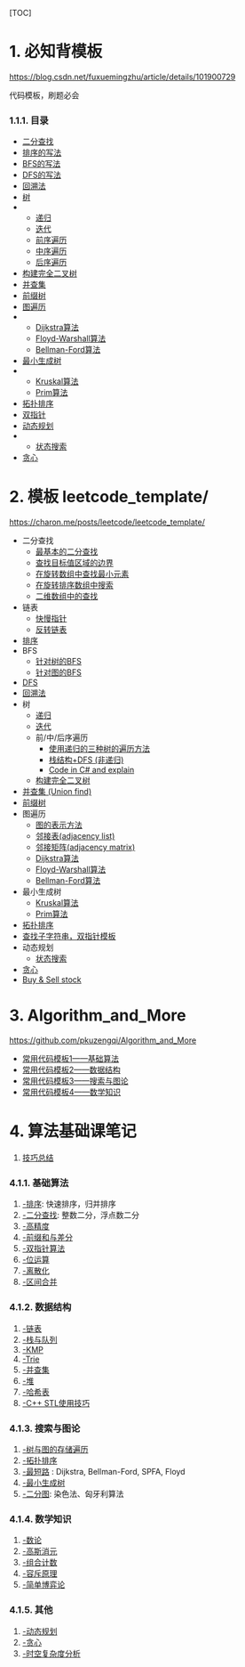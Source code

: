 [TOC]

# 1. 必知背模板


https://blog.csdn.net/fuxuemingzhu/article/details/101900729

代码模板，刷题必会


### 1.1.1. 目录

-   [二分查找](https://blog.csdn.net/fuxuemingzhu/article/details/101900729#_10)
-   [排序的写法](https://blog.csdn.net/fuxuemingzhu/article/details/101900729#_88)
-   [BFS的写法](https://blog.csdn.net/fuxuemingzhu/article/details/101900729#BFS_108)
-   [DFS的写法](https://blog.csdn.net/fuxuemingzhu/article/details/101900729#DFS_252)
-   [回溯法](https://blog.csdn.net/fuxuemingzhu/article/details/101900729#_292)
-   [树](https://blog.csdn.net/fuxuemingzhu/article/details/101900729#_419)
-   -   [递归](https://blog.csdn.net/fuxuemingzhu/article/details/101900729#_421)
    -   [迭代](https://blog.csdn.net/fuxuemingzhu/article/details/101900729#_439)
    -   [前序遍历](https://blog.csdn.net/fuxuemingzhu/article/details/101900729#_469)
    -   [中序遍历](https://blog.csdn.net/fuxuemingzhu/article/details/101900729#_504)
    -   [后序遍历](https://blog.csdn.net/fuxuemingzhu/article/details/101900729#_537)
-   [构建完全二叉树](https://blog.csdn.net/fuxuemingzhu/article/details/101900729#_573)
-   [并查集](https://blog.csdn.net/fuxuemingzhu/article/details/101900729#_634)
-   [前缀树](https://blog.csdn.net/fuxuemingzhu/article/details/101900729#_751)
-   [图遍历](https://blog.csdn.net/fuxuemingzhu/article/details/101900729#_873)
-   -   [Dijkstra算法](https://blog.csdn.net/fuxuemingzhu/article/details/101900729#Dijkstra_877)
    -   [Floyd-Warshall算法](https://blog.csdn.net/fuxuemingzhu/article/details/101900729#FloydWarshall_906)
    -   [Bellman-Ford算法](https://blog.csdn.net/fuxuemingzhu/article/details/101900729#BellmanFord_932)
-   [最小生成树](https://blog.csdn.net/fuxuemingzhu/article/details/101900729#_956)
-   -   [Kruskal算法](https://blog.csdn.net/fuxuemingzhu/article/details/101900729#Kruskal_960)
    -   [Prim算法](https://blog.csdn.net/fuxuemingzhu/article/details/101900729#Prim_1010)
-   [拓扑排序](https://blog.csdn.net/fuxuemingzhu/article/details/101900729#_1069)
-   [双指针](https://blog.csdn.net/fuxuemingzhu/article/details/101900729#_1205)
-   [动态规划](https://blog.csdn.net/fuxuemingzhu/article/details/101900729#_1259)
-   -   [状态搜索](https://blog.csdn.net/fuxuemingzhu/article/details/101900729#_1261)
-   [贪心](https://blog.csdn.net/fuxuemingzhu/article/details/101900729#_1299)




# 2. 模板 leetcode_template/

https://charon.me/posts/leetcode/leetcode_template/

- 二分查找
  - [最基本的二分查找](https://charon.me/posts/leetcode/leetcode_template/#最基本的二分查找)
  - [查找目标值区域的边界](https://charon.me/posts/leetcode/leetcode_template/#查找目标值区域的边界)
  - [在旋转数组中查找最小元素](https://charon.me/posts/leetcode/leetcode_template/#在旋转数组中查找最小元素)
  - [在旋转排序数组中搜索](https://charon.me/posts/leetcode/leetcode_template/#在旋转排序数组中搜索)
  - [二维数组中的查找](https://charon.me/posts/leetcode/leetcode_template/#二维数组中的查找)
- 链表
  - [快慢指针](https://charon.me/posts/leetcode/leetcode_template/#快慢指针)
  - [反转链表](https://charon.me/posts/leetcode/leetcode_template/#反转链表)
- [排序](https://charon.me/posts/leetcode/leetcode_template/#排序)
- BFS
  - [针对树的BFS](https://charon.me/posts/leetcode/leetcode_template/#针对树的bfs)
  - [针对图的BFS](https://charon.me/posts/leetcode/leetcode_template/#针对图的bfs)
- [DFS](https://charon.me/posts/leetcode/leetcode_template/#dfs)
- [回溯法](https://charon.me/posts/leetcode/leetcode_template/#回溯法)
- 树
  - [递归](https://charon.me/posts/leetcode/leetcode_template/#递归)
  - [迭代](https://charon.me/posts/leetcode/leetcode_template/#迭代)
  - 前/中/后序遍历
    - [使用递归的三种树的遍历方法](https://charon.me/posts/leetcode/leetcode_template/#使用递归的三种树的遍历方法)
    - [栈结构+DFS (非递归)](https://charon.me/posts/leetcode/leetcode_template/#栈结构-dfs-非递归)
    - [Code in C# and explain](https://charon.me/posts/leetcode/leetcode_template/#code-in-c-and-explain)
  - [构建完全二叉树](https://charon.me/posts/leetcode/leetcode_template/#构建完全二叉树)
- [并查集 (Union find)](https://charon.me/posts/leetcode/leetcode_template/#并查集-union-find)
- [前缀树](https://charon.me/posts/leetcode/leetcode_template/#前缀树)
- 图遍历
  - [图的表示方法](https://charon.me/posts/leetcode/leetcode_template/#图的表示方法)
  - [邻接表(adjacency list)](https://charon.me/posts/leetcode/leetcode_template/#邻接表-adjacency-list)
  - [邻接矩阵(adjacency matrix)](https://charon.me/posts/leetcode/leetcode_template/#邻接矩阵-adjacency-matrix)
  - [Dijkstra算法](https://charon.me/posts/leetcode/leetcode_template/#dijkstra算法)
  - [Floyd-Warshall算法](https://charon.me/posts/leetcode/leetcode_template/#floyd-warshall算法)
  - [Bellman-Ford算法](https://charon.me/posts/leetcode/leetcode_template/#bellman-ford算法)
- 最小生成树
  - [Kruskal算法](https://charon.me/posts/leetcode/leetcode_template/#kruskal算法)
  - [Prim算法](https://charon.me/posts/leetcode/leetcode_template/#prim算法)
- [拓扑排序](https://charon.me/posts/leetcode/leetcode_template/#拓扑排序)
- [查找子字符串，双指针模板](https://charon.me/posts/leetcode/leetcode_template/#查找子字符串-双指针模板)
- 动态规划
  - [状态搜索](https://charon.me/posts/leetcode/leetcode_template/#状态搜索)
- [贪心](https://charon.me/posts/leetcode/leetcode_template/#贪心)
- [Buy & Sell stock](https://charon.me/posts/leetcode/leetcode_template/#buy-sell-stock)




# 3.  Algorithm_and_More

https://github.com/pkuzengqi/Algorithm_and_More

- [常用代码模板1——基础算法](https://www.acwing.com/blog/content/277/)
- [常用代码模板2——数据结构](https://www.acwing.com/blog/content/404/)
- [常用代码模板3——搜索与图论](https://www.acwing.com/blog/content/405/)
- [常用代码模板4——数学知识](https://www.acwing.com/blog/content/406/)





# 4. 算法基础课笔记

1. [技巧总结](https://github.com/pkuzengqi/Algorithm_and_More/blob/master/Note/0.Tricks.md)

### 4.1.1. 基础算法

1. [-排序](https://github.com/pkuzengqi/Algorithm_and_More/blob/master/Note/1.Sort.md): 快速排序，归并排序
2. [-二分查找](https://github.com/pkuzengqi/Algorithm_and_More/blob/master/Note/2.BinarySearch.md): 整数二分，浮点数二分
3. [-高精度](https://github.com/pkuzengqi/Algorithm_and_More/blob/master/Note/3.高精度.md)
4. [-前缀和与差分](https://github.com/pkuzengqi/Algorithm_and_More/blob/master/Note/4.前缀和与差分.md)
5. [-双指针算法](https://github.com/pkuzengqi/Algorithm_and_More/blob/master/Note/5.TwoPointers.md)
6. [-位运算](https://github.com/pkuzengqi/Algorithm_and_More/blob/master/Note/6.Bit.md)
7. [-离散化](https://github.com/pkuzengqi/Algorithm_and_More/blob/master/Note/7.离散化.md)
8. [-区间合并](https://github.com/pkuzengqi/Algorithm_and_More/blob/master/Note/8.区间合并.md)

### 4.1.2. 数据结构

1. [-链表](https://github.com/pkuzengqi/Algorithm_and_More/blob/master/Note/9.LinkedList.md)
2. [-栈与队列](https://github.com/pkuzengqi/Algorithm_and_More/blob/master/Note/10.StackQueue.md)
3. [-KMP](https://github.com/pkuzengqi/Algorithm_and_More/blob/master/Note/11.KMP.md)
4. [-Trie](https://github.com/pkuzengqi/Algorithm_and_More/blob/master/Note/12.Trie.md)
5. [-并查集](https://github.com/pkuzengqi/Algorithm_and_More/blob/master/Note/13.UnionFind.md)
6. [-堆](https://github.com/pkuzengqi/Algorithm_and_More/blob/master/Note/14.Heap.md)
7. [-哈希表](https://github.com/pkuzengqi/Algorithm_and_More/blob/master/Note/15.Hash.md)
8. [-C++ STL使用技巧](https://github.com/pkuzengqi/Algorithm_and_More/blob/master/Note/16.STL.md)

### 4.1.3. 搜索与图论

1. [-树与图的存储遍历](https://github.com/pkuzengqi/Algorithm_and_More/blob/master/Note/17.TreeGraph.md)
2. [-拓扑排序](https://github.com/pkuzengqi/Algorithm_and_More/blob/master/Note/18.TopologicalSort.md)
3. [-最短路](https://github.com/pkuzengqi/Algorithm_and_More/blob/master/Note/19.ShortestPath.md) : Dijkstra, Bellman-Ford, SPFA, Floyd
4. [-最小生成树](https://github.com/pkuzengqi/Algorithm_and_More/blob/master/Note/20.最小生成树.md)
5. [-二分图](https://github.com/pkuzengqi/Algorithm_and_More/blob/master/Note/21.二分图.md): 染色法、匈牙利算法

### 4.1.4. 数学知识

1. [-数论](https://github.com/pkuzengqi/Algorithm_and_More/blob/master/Note/22.数论.md)
2. [-高斯消元](https://github.com/pkuzengqi/Algorithm_and_More/blob/master/Note/23.高斯消元.md)
3. [-组合计数](https://github.com/pkuzengqi/Algorithm_and_More/blob/master/Note/24.Combination.md)
4. [-容斥原理](https://github.com/pkuzengqi/Algorithm_and_More/blob/master/Note/25.容斥原理.md)
5. [-简单博弈论](https://github.com/pkuzengqi/Algorithm_and_More/blob/master/Note/26.简单博弈论.md)

### 4.1.5. 其他

1. [-动态规划](https://github.com/pkuzengqi/Algorithm_and_More/blob/master/Note/27.DP.md)
2. [-贪心](https://github.com/pkuzengqi/Algorithm_and_More/blob/master/Note/28.贪心.md)
3. [-时空复杂度分析](https://github.com/pkuzengqi/Algorithm_and_More/blob/master/Note/29.Complexity.md)





